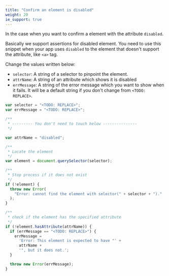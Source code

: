 ```yaml
---
title: "Confirm an element is disabled"
weight: 20
ie_support: true
---
```


In the case when you want to confirm a element with the attribute `disabled`.

Basically we support assertions for disabled element. You need to use this snippet when your app uses `disabled` to the element that doesn't support the attribute, like `<a>` tag.

Change the values written below:

- `selector`: A string of a selector to pinpoint the element.
- `attrName`: A string of an attribute which shows it is disabled
- `errMessage`: A string of the error message which you want to show when it fails. It will be a default string if you don't change from `<TODO: REPLACE>`.

```js
var selector = "<TODO: REPLACE>";
var errMessage = "<TODO: REPLACE>";

/**
 * --------- You don't need to touch below ---------------
 */

var attrName = "disabled";

/**
 * Locate the element
 */
var element = document.querySelector(selector);

/**
 * Stop process if it does not exist
 */
if (!element) {
  throw new Error(
    "Error: cannot find the element with selector(" + selector + ")."
  );
}

/**
 * check if the element has the specified attribute
 */
if (!element.hasAttribute(attrName)) {
  if (errMessage == "<TODO: REPLACE>") {
    errMessage =
      'Error: This element is expected to have "' +
      attrName +
      '", but it does not.';
  }

  throw new Error(errMessage);
}
```
